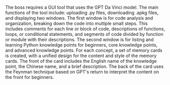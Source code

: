 The boss requires a GUI tool that uses the GPT Da Vinci model. The main functions of the tool include: uploading .py files, downloading .apkg files, and displaying two windows. The first window is for code analysis and organization, breaking down the code into multiple small steps. This includes comments for each line or block of code, descriptions of functions, loops, or conditional statements, and segments of code divided by function or module with their descriptions. The second window is for listing and learning Python knowledge points for beginners, core knowledge points, and advanced knowledge points. For each concept, a set of memory cards is created, with a unified design for the content and style of the memory cards. The front of the card includes the English name of the knowledge point, the Chinese name, and a brief description. The back of the card uses the Feynman technique based on GPT's return to interpret the content on the front for beginners.
